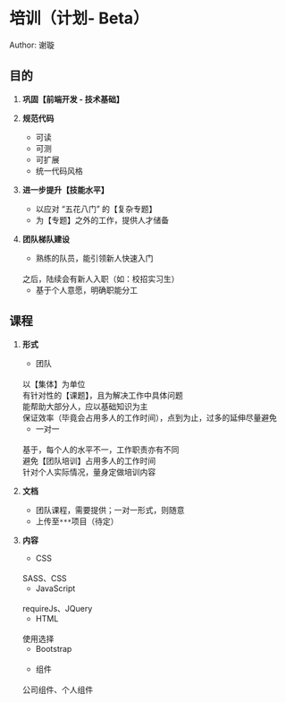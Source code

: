 培训（计划- Beta）
============

Author: 谢璇

## 目的

1. **巩固【前端开发 - 技术基础】**

2. **规范代码**
    + 可读
    + 可测
    + 可扩展
    + 统一代码风格

3. **进一步提升【技能水平】**
    + 以应对 “五花八门” 的【复杂专题】
    + 为【专题】之外的工作，提供人才储备

4. **团队梯队建设**
    + 熟练的队员，能引领新人快速入门
    <br />
    之后，陆续会有新人入职（如：校招实习生）
    
    + 基于个人意愿，明确职能分工

## 课程

1. **形式**
    + 团队
    <br />
    以【集体】为单位
    <br />
    有针对性的【课题】，且为解决工作中具体问题
    <br />
    能帮助大部分人，应以基础知识为主
    <br />
    保证效率（毕竟会占用多人的工作时间），点到为止，过多的延伸尽量避免

    + 一对一
    <br />
    基于，每个人的水平不一，工作职责亦有不同
    <br />
    避免【团队培训】占用多人的工作时间
    <br />
    针对个人实际情况，量身定做培训内容

2. **文档**
    + 团队课程，需要提供；一对一形式，则随意
    + 上传至`***`项目（待定）

3. **内容**
    + CSS
    <br />
    SASS、CSS

    + JavaScript
    <br />
    requireJs、JQuery

    + HTML
    <br />
    使用选择
    
    + Bootstrap
    <br />
    
    + 组件
    <br />
    公司组件、个人组件
    